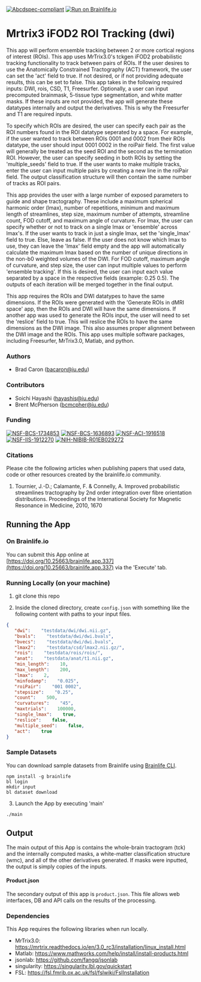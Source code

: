 [![Abcdspec-compliant](https://img.shields.io/badge/ABCD_Spec-v1.1-green.svg)](https://github.com/brain-life/abcd-spec)
[![Run on Brainlife.io](https://img.shields.io/badge/Brainlife-brainlife.app.337-blue.svg)](https://doi.org/10.25663/brainlife.app.337)

# Mrtrix3 iFOD2 ROI Tracking (dwi) 

This app will perform ensemble tracking between 2 or more cortical regions of interest (ROIs). This app uses MrTrix3.0's tckgen iFOD2 probabilistic tracking functionality to track between pairs of ROIs. If the user desires to use the Anatomically Constrained Tractography (ACT) framework, the user can set the 'act' field to true. If not desired, or if not providing adequate results, this can be set to false. This app takes in the following required inputs: DWI, rois, CSD, T1, Freesurfer. Optionally, a user can input precomputed brainmask, 5-tissue type segmentation, and white matter masks. If these inputs are not provided, the app will generate these datatypes internally and output the derivatives. This is why the Freesurfer and T1 are required inputs.

To specify which ROIs are desired, the user can specify each pair as the ROI numbers found in the ROI datatype seperated by a space. For example, if the user wanted to track between ROIs 0001 and 0002 from their ROIs datatype, the user should input 0001 0002 in the roiPair field. The first value will generally be treated as the seed ROI and the second as the termination ROI. However, the user can specify seeding in both ROIs by setting the 'multiple_seeds' field to true. If the user wants to make multiple tracks, enter the user can input multiple pairs by creating a new line in the roiPair field. The output classification structure will then contain the same number of tracks as ROI pairs.

This app provides the user with a large number of exposed parameters to guide and shape tractography. These include a maximum spherical harmonic order (lmax), number of repetitions, minimum and maximum length of streamlines, step size, maximum number of attempts, streamline count, FOD cutoff, and maximum angle of curvature. For lmax, the user can specify whether or not to track on a single lmax or 'ensemble' across lmax's. If the user wants to track in just a single lmax, set the 'single_lmax' field to true. Else, leave as false. If the user does not know which lmax to use, they can leave the 'lmax' field empty and the app will automatically calculate the maximum lmax based on the number of unique directions in the non-b0 weighted volumes of the DWI. For FOD cutoff, maximum angle of curvature, and step size, the user can input multiple values to perform 'ensemble tracking'. If this is desired, the user can input each value separated by a space in the respective fields (example: 0.25 0.5). The outputs of each iteration will be merged together in the final output.

This app requires the ROIs and DWI datatypes to have the same dimensions. If the ROIs were generated with the 'Generate ROIs in dMRI space' app, then the ROIs and DWI will have the same dimensions. If another app was used to generate the ROIs input, the user will need to set the 'reslice' field to true. This will reslice the ROIs to have the same dimensions as the DWI image. This also assumes proper alignment between the DWI image and the ROIs.
This app uses multiple software packages, including Freesurfer, MrTrix3.0, Matlab, and python. 

### Authors 

- Brad Caron (bacaron@iu.edu) 

### Contributors 

- Soichi Hayashi (hayashis@iu.edu)
- Brent McPherson (bcmcpher@iu.edu) 

### Funding 

[![NSF-BCS-1734853](https://img.shields.io/badge/NSF_BCS-1734853-blue.svg)](https://nsf.gov/awardsearch/showAward?AWD_ID=1734853)
[![NSF-BCS-1636893](https://img.shields.io/badge/NSF_BCS-1636893-blue.svg)](https://nsf.gov/awardsearch/showAward?AWD_ID=1636893)
[![NSF-ACI-1916518](https://img.shields.io/badge/NSF_ACI-1916518-blue.svg)](https://nsf.gov/awardsearch/showAward?AWD_ID=1916518)
[![NSF-IIS-1912270](https://img.shields.io/badge/NSF_IIS-1912270-blue.svg)](https://nsf.gov/awardsearch/showAward?AWD_ID=1912270)
[![NIH-NIBIB-R01EB029272](https://img.shields.io/badge/NIH_NIBIB-R01EB029272-green.svg)](https://grantome.com/grant/NIH/R01-EB029272-01)

### Citations 

Please cite the following articles when publishing papers that used data, code or other resources created by the brainlife.io community. 

1. Tournier, J.-D.; Calamante, F. & Connelly, A. Improved probabilistic streamlines tractography by 2nd order integration over fibre orientation distributions. Proceedings of the International Society for Magnetic Resonance in Medicine, 2010, 1670 

## Running the App 

### On Brainlife.io 

You can submit this App online at [https://doi.org/10.25663/brainlife.app.337](https://doi.org/10.25663/brainlife.app.337) via the 'Execute' tab. 

### Running Locally (on your machine) 

1. git clone this repo 

2. Inside the cloned directory, create `config.json` with something like the following content with paths to your input files. 

```json 
{
   "dwi":    "testdata/dwi/dwi.nii.gz",
   "bvals":    "testdata/dwi/dwi.bvals",
   "bvecs":    "testdata/dwi/dwi.bvals",
   "lmax2":    "testdata/csd/lmax2.nii.gz/",
   "rois":    "testdata/rois/rois/",
   "anat":    "testdata/anat/t1.nii.gz",
   "min_length":    10,
   "max_length":    200,
   "lmax":    2,
   "minfodamp":    "0.025",
   "roiPair":    "001 0002",
   "stepsize":    "0.25",
   "count":    500,
   "curvatures":    "45",
   "maxtrials":    100000,
   "single_lmax":    true,
   "reslice":    false,
   "multiple_seed":    false,
   "act":    true
} 
``` 

### Sample Datasets 

You can download sample datasets from Brainlife using [Brainlife CLI](https://github.com/brain-life/cli). 

```
npm install -g brainlife 
bl login 
mkdir input 
bl dataset download 
``` 

3. Launch the App by executing 'main' 

```bash 
./main 
``` 

## Output 

The main output of this App is contains the whole-brain tractogram (tck) and the internally computed masks, a white-matter classification structure (wmc), and all of the other derivatives generated. If masks were inputted, the output is simply copies of the inputs. 

#### Product.json 

The secondary output of this app is `product.json`. This file allows web interfaces, DB and API calls on the results of the processing. 

### Dependencies 

This App requires the following libraries when run locally. 

- MrTrix3.0: https://mrtrix.readthedocs.io/en/3.0_rc3/installation/linux_install.html
- Matlab: https://www.mathworks.com/help/install/install-products.html
- jsonlab: https://github.com/fangq/jsonlab
- singularity: https://singularity.lbl.gov/quickstart
- FSL: https://fsl.fmrib.ox.ac.uk/fsl/fslwiki/FslInstallation
